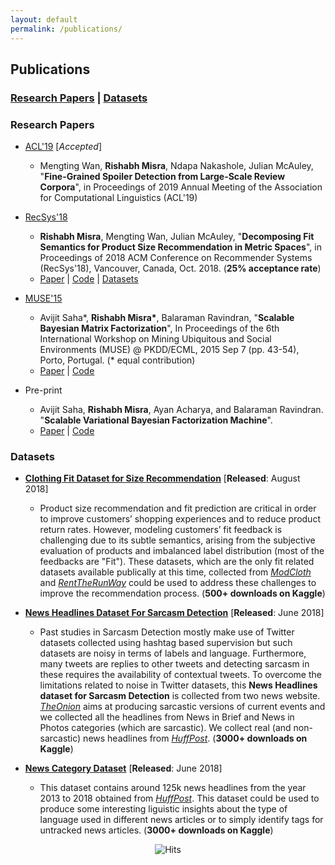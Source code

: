 ```yaml
---
layout: default
permalink: /publications/
---
```


## Publications
### [Research Papers](#papers) | [Datasets](#datasets)

### Research Papers<a name="papers"></a>


* [ACL'19](http://www.acl2019.org/EN/index.xhtml) \[*Accepted*\]

  * Mengting Wan, **Rishabh Misra**, Ndapa Nakashole, Julian McAuley, "**Fine-Grained Spoiler Detection from Large-Scale Review Corpora**", in Proceedings of 2019 Annual Meeting of the Association for Computational Linguistics (ACL'19)

* [RecSys'18](https://recsys.acm.org/recsys18/)

  * **Rishabh Misra**, Mengting Wan, Julian McAuley, "**Decomposing Fit Semantics for Product Size Recommendation in Metric Spaces**", in Proceedings of 2018 ACM Conference on Recommender Systems (RecSys'18), Vancouver, Canada, Oct. 2018. (**25% acceptance rate**)
  * [Paper](http://cseweb.ucsd.edu/~jmcauley/pdfs/recsys18e.pdf) \| [Code](https://github.com/rishabhmisra/Product-Catalog-Size-Recommendation-Framework) \| [Datasets](https://www.kaggle.com/rmisra/clothing-fit-dataset-for-size-recommendation)


* [MUSE'15](https://www.kde.cs.uni-kassel.de/ws/muse2015)

  * Avijit Saha*, **Rishabh Misra\***, Balaraman Ravindran, "**Scalable Bayesian Matrix Factorization**", In Proceedings of the 6th International Workshop on Mining Ubiquitous and Social Environments (MUSE) @ PKDD/ECML, 2015 Sep 7 (pp. 43-54), Porto, Portugal. (\* equal contribution)
  * [Paper](https://www.kde.cs.uni-kassel.de/wp-content/uploads/ws/muse2015/papers/saha.pdf) \| [Code](https://github.com/rishabhmisra/Scalable-Bayesian-Matrix-Factorization)
  

* Pre-print

  * Avijit Saha, **Rishabh Misra**, Ayan Acharya, and Balaraman Ravindran. "**Scalable Variational Bayesian Factorization Machine**".
  * [Paper](https://www.researchgate.net/profile/Rishabh_Misra/publication/320408037_Scalable_Variational_Bayesian_Factorization_Machine/links/59e32a86aca2724cbfe36911/Scalable-Variational-Bayesian-Factorization-Machine.pdf) \| [Code](https://github.com/rishabhmisra/Scalable-Variational-Bayesian-Factorization-Machine)


### Datasets<a name="datasets"></a>

* [**Clothing Fit Dataset for Size Recommendation**](https://www.kaggle.com/rmisra/clothing-fit-dataset-for-size-recommendation/home) \[**Released**: August 2018\]

  * Product size recommendation and fit prediction are critical in order to improve customers’ shopping experiences and to reduce product return rates. However, modeling customers’ fit feedback is challenging due to its subtle semantics, arising from the subjective evaluation of products and imbalanced label distribution (most of the feedbacks are "Fit"). These datasets, which are the only fit related datasets available publically at this time, collected from [*ModCloth*](https://www.modcloth.com/) and [*RentTheRunWay*](https://www.renttherunway.com/) could be used to address these challenges to improve the recommendation process. (**500+ downloads on Kaggle**)
  

* [**News Headlines Dataset For Sarcasm Detection**](https://www.kaggle.com/rmisra/news-headlines-dataset-for-sarcasm-detection/home) \[**Released**: June 2018\]

  * Past studies in Sarcasm Detection mostly make use of Twitter datasets collected using hashtag based supervision but such datasets are noisy in terms of labels and language. Furthermore, many tweets are replies to other tweets and detecting sarcasm in these requires the availability of contextual tweets. To overcome the limitations related to noise in Twitter datasets, this **News Headlines dataset for Sarcasm Detection** is collected from two news website. [*TheOnion*](https://www.theonion.com/) aims at producing sarcastic versions of current events and we collected all the headlines from News in Brief and News in Photos categories (which are sarcastic). We collect real (and non-sarcastic) news headlines from [*HuffPost*](https://www.huffingtonpost.com/). (**3000+ downloads on Kaggle**)


* [**News Category Dataset**](https://www.kaggle.com/rmisra/news-category-dataset/home) \[**Released**: June 2018\]

  * This dataset contains around 125k news headlines from the year 2013 to 2018 obtained from [*HuffPost*](https://www.huffingtonpost.com/). This dataset could be used to produce some interesting liguistic insights about the type of language used in different news articles or to simply identify tags for untracked news articles. (**3000+ downloads on Kaggle**)


<center> <img src="https://hitcounter.pythonanywhere.com/count/tag.svg" alt="Hits"> </center>

